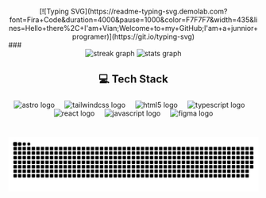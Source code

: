 <br clear="both">

<div align="center">
[![Typing SVG](https://readme-typing-svg.demolab.com?font=Fira+Code&duration=4000&pause=1000&color=F7F7F7&width=435&lines=Hello+there%2C+I'am+Vian;Welcome+to+my+GitHub;I'am+a+junnior+programer)](https://git.io/typing-svg)
</div>
###

<div align="center">
  <img src="https://streak-stats.demolab.com?user=vianismee&locale=en&mode=daily&theme=nightowl&hide_border=true&border_radius=10&order=3" height="150" alt="streak graph"  />
  <img src="https://github-readme-stats.vercel.app/api?username=vianismee&hide_title=false&hide_rank=false&show_icons=true&include_all_commits=true&count_private=true&disable_animations=false&theme=nightowl&locale=en&hide_border=true&order=1" height="150" alt="stats graph"  />
</div>

###

<h2 align="center">💻 Tech Stack</h2>

###

<div align="center">
  <img src="https://cdn.simpleicons.org/astro/FF5D01" height="40" alt="astro logo"  />
  <img width="12" />
  <img src="https://cdn.simpleicons.org/tailwindcss/06B6D4" height="40" alt="tailwindcss logo"  />
  <img width="12" />
  <img src="https://cdn.jsdelivr.net/gh/devicons/devicon/icons/html5/html5-original.svg" height="40" alt="html5 logo"  />
  <img width="12" />
  <img src="https://cdn.jsdelivr.net/gh/devicons/devicon/icons/typescript/typescript-original.svg" height="40" alt="typescript logo"  />
  <img width="12" />
  <img src="https://cdn.jsdelivr.net/gh/devicons/devicon/icons/react/react-original.svg" height="40" alt="react logo"  />
  <img width="12" />
  <img src="https://cdn.jsdelivr.net/gh/devicons/devicon/icons/javascript/javascript-original.svg" height="40" alt="javascript logo"  />
  <img width="12" />
  <img src="https://cdn.jsdelivr.net/gh/devicons/devicon/icons/figma/figma-original.svg" height="40" alt="figma logo"  />
</div>

###

<br clear="both">

<img src="https://raw.githubusercontent.com/vianismee/vianismee/output/snake.svg" alt="Snake animation" />

###
